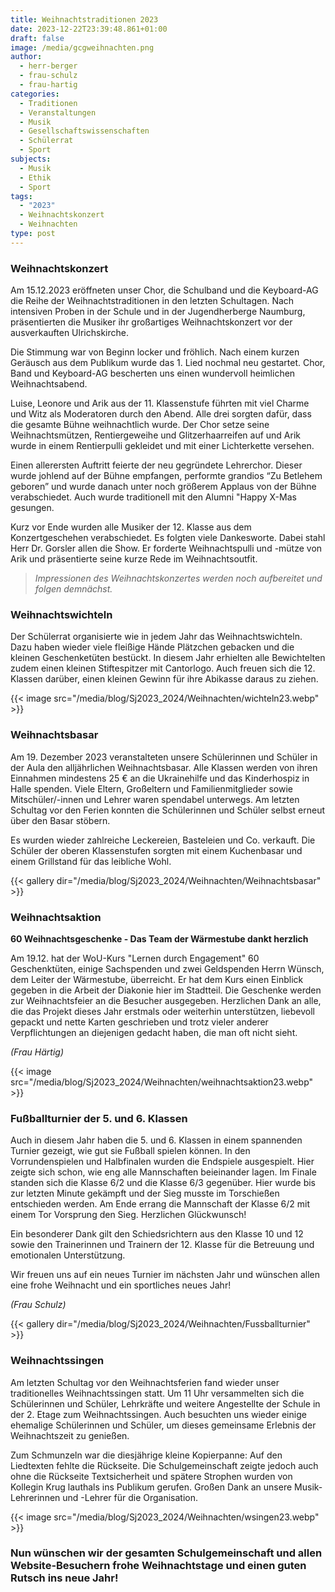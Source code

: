 ```yaml
---
title: Weihnachtstraditionen 2023
date: 2023-12-22T23:39:48.861+01:00
draft: false
image: /media/gcgweihnachten.png
author:
  - herr-berger
  - frau-schulz
  - frau-hartig
categories:
  - Traditionen
  - Veranstaltungen
  - Musik
  - Gesellschaftswissenschaften
  - Schülerrat
  - Sport
subjects:
  - Musik
  - Ethik
  - Sport
tags:
  - "2023"
  - Weihnachtskonzert
  - Weihnachten
type: post
---
```

### Weihnachtskonzert

Am 15.12.2023 eröffneten unser Chor, die Schulband und die Keyboard-AG die Reihe der Weihnachtstraditionen in den letzten Schultagen. Nach intensiven Proben in der Schule und in der Jugendherberge Naumburg, präsentierten die Musiker ihr großartiges Weihnachtskonzert vor der ausverkauften Ulrichskirche.

Die Stimmung war von Beginn locker und fröhlich. Nach einem kurzen Geräusch aus dem Publikum wurde das 1. Lied nochmal neu gestartet. Chor, Band und Keyboard-AG bescherten uns einen wundervoll heimlichen Weihnachtsabend.

Luise, Leonore und Arik aus der 11. Klassenstufe führten mit viel Charme und Witz als Moderatoren durch den Abend. Alle drei sorgten dafür, dass die gesamte Bühne weihnachtlich wurde. Der Chor setze seine Weihnachtsmützen, Rentiergeweihe und Glitzerhaarreifen auf und Arik wurde in einem Rentierpulli gekleidet und mit einer Lichterkette versehen.

Einen allerersten Auftritt feierte der neu gegründete Lehrerchor. Dieser wurde johlend auf der Bühne empfangen, performte grandios “Zu Betlehem geboren” und wurde danach unter noch größerem Applaus von der Bühne verabschiedet. Auch wurde traditionell mit den Alumni "Happy X-Mas gesungen.

Kurz vor Ende wurden alle Musiker der 12. Klasse aus dem Konzertgeschehen verabschiedet. Es folgten viele Dankesworte. Dabei stahl Herr Dr. Gorsler allen die Show. Er forderte Weihnachtspulli und -mütze von Arik und präsentierte seine kurze Rede im Weihnachtsoutfit.

> _Impressionen des Weihnachtskonzertes werden noch aufbereitet und folgen demnächst._

### Weihnachtswichteln

Der Schülerrat organisierte wie in jedem Jahr das Weihnachtswichteln. Dazu haben wieder viele fleißige Hände Plätzchen gebacken und die kleinen Geschenketüten bestückt. In diesem Jahr erhielten alle Bewichtelten zudem einen kleinen Stiftespitzer mit Cantorlogo. Auch freuen sich die 12. Klassen darüber, einen kleinen Gewinn für ihre Abikasse daraus zu ziehen.

{{< image src="/media/blog/Sj2023_2024/Weihnachten/wichteln23.webp" >}}

### Weihnachtsbasar

Am 19. Dezember 2023 veranstalteten unsere Schülerinnen und Schüler in der Aula den alljährlichen Weihnachtsbasar. Alle Klassen werden von ihren Einnahmen mindestens 25 € an die Ukrainehilfe und das Kinderhospiz in Halle spenden. Viele Eltern, Großeltern und Familienmitglieder sowie Mitschüler/-innen und Lehrer waren spendabel unterwegs. Am letzten Schultag vor den Ferien konnten die Schülerinnen und Schüler selbst erneut über den Basar stöbern.

Es wurden wieder zahlreiche Leckereien, Basteleien und Co. verkauft. Die Schüler der oberen Klassenstufen sorgten mit einem Kuchenbasar und einem Grillstand für das leibliche Wohl.

{{< gallery dir="/media/blog/Sj2023_2024/Weihnachten/Weihnachtsbasar" >}}

### Weihnachtsaktion

**60 Weihnachtsgeschenke - Das Team der Wärmestube dankt herzlich**

Am 19.12. hat der WoU-Kurs "Lernen durch Engagement" 60 Geschenktüten, einige Sachspenden und zwei Geldspenden Herrn Wünsch, dem Leiter der Wärmestube, überreicht. Er hat dem Kurs einen Einblick gegeben in die Arbeit der Diakonie hier im Stadtteil. Die Geschenke werden zur Weihnachtsfeier an die Besucher ausgegeben. Herzlichen Dank an alle, die das Projekt dieses Jahr erstmals oder weiterhin unterstützen, liebevoll gepackt und nette Karten geschrieben und trotz vieler anderer Verpflichtungen an diejenigen gedacht haben, die man oft nicht sieht.

_(Frau Härtig)_

{{< image src="/media/blog/Sj2023_2024/Weihnachten/weihnachtsaktion23.webp" >}}

### Fußballturnier der 5. und 6. Klassen

Auch in diesem Jahr haben die 5. und 6. Klassen in einem spannenden Turnier gezeigt, wie gut sie Fußball spielen können. In den Vorrundenspielen und Halbfinalen wurden die Endspiele ausgespielt. Hier zeigte sich schon, wie eng alle Mannschaften beieinander lagen. Im Finale standen sich die Klasse 6/2 und die Klasse 6/3 gegenüber. Hier wurde bis zur letzten Minute gekämpft und der Sieg musste im Torschießen entschieden werden. Am Ende errang die Mannschaft der Klasse 6/2 mit einem Tor Vorsprung den Sieg. Herzlichen Glückwunsch!

Ein besonderer Dank gilt den Schiedsrichtern aus den Klasse 10 und 12 sowie den Trainerinnen und Trainern der 12. Klasse für die Betreuung und emotionalen Unterstützung.

Wir freuen uns auf ein neues Turnier im nächsten Jahr und wünschen allen eine frohe Weihnacht und ein sportliches neues Jahr!

_(Frau Schulz)_

{{< gallery dir="/media/blog/Sj2023_2024/Weihnachten/Fussballturnier" >}}

### Weihnachtssingen

Am letzten Schultag vor den Weihnachtsferien fand wieder unser traditionelles Weihnachtssingen statt. Um 11 Uhr versammelten sich die Schülerinnen und Schüler, Lehrkräfte und weitere Angestellte der Schule in der 2. Etage zum Weihnachtssingen. Auch besuchten uns wieder einige ehemalige Schülerinnen und Schüler, um dieses gemeinsame Erlebnis der Weihnachtszeit zu genießen.

Zum Schmunzeln war die diesjährige kleine Kopierpanne: Auf den Liedtexten fehlte die Rückseite. Die Schulgemeinschaft zeigte jedoch auch ohne die Rückseite Textsicherheit und spätere Strophen wurden von Kollegin Krug lauthals ins Publikum gerufen. Großen Dank an unsere Musik-Lehrerinnen und -Lehrer für die Organisation.

{{< image src="/media/blog/Sj2023_2024/Weihnachten/wsingen23.webp" >}}

### Nun wünschen wir der gesamten Schulgemeinschaft und allen Website-Besuchern frohe Weihnachtstage und einen guten Rutsch ins neue Jahr!




